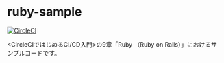 # ruby-sample

[![CircleCI](https://circleci.com/gh/circleci-book/ruby-sample.svg?style=svg)](https://circleci.com/gh/circleci-book/ruby-sample)

<CircleCIではじめるCI/CD入門>の9章「Ruby （Ruby on Rails）」におけるサンプルコードです。
